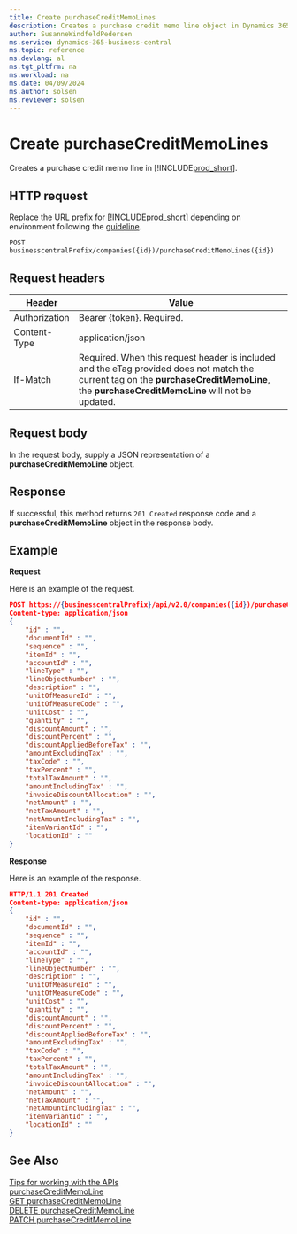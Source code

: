 ```yaml
---
title: Create purchaseCreditMemoLines
description: Creates a purchase credit memo line object in Dynamics 365 Business Central.
author: SusanneWindfeldPedersen
ms.service: dynamics-365-business-central
ms.topic: reference
ms.devlang: al
ms.tgt_pltfrm: na
ms.workload: na
ms.date: 04/09/2024
ms.author: solsen
ms.reviewer: solsen
---
```


<!-- NOTE: This article is an auto-generated stub from the metadata file. -->
<!-- The sections marked with an EDIT_IS_REQUIRED require manual editing. -->
# Create purchaseCreditMemoLines

Creates a purchase credit memo line in [!INCLUDE[prod_short](../../../includes/prod_short.md)].

## HTTP request

Replace the URL prefix for [!INCLUDE[prod_short](../../../includes/prod_short.md)] depending on environment following the [guideline](../../v2.0/endpoints-apis-for-dynamics.md).
<!-- START>EDIT_IS_REQUIRED. There URL for accessing the endpoint might be different or there might be more than one -->
```
POST businesscentralPrefix/companies({id})/purchaseCreditMemoLines({id})
```
<!-- END>EDIT_IS_REQUIRED -->
## Request headers

|Header|Value|
|------|-----|
|Authorization  |Bearer {token}. Required. |
|Content-Type  |application/json|
|If-Match      |Required. When this request header is included and the eTag provided does not match the current tag on the **purchaseCreditMemoLine**, the **purchaseCreditMemoLine** will not be updated. |

## Request body

In the request body, supply a JSON representation of a **purchaseCreditMemoLine** object.

## Response

If successful, this method returns ```201 Created``` response code and a **purchaseCreditMemoLine** object in the response body.


## Example

**Request**

Here is an example of the request.
<!-- START>EDIT_IS_REQUIRED. There URL for accessing the endpoint might be different. Fill in the property values -->
```json
POST https://{businesscentralPrefix}/api/v2.0/companies({id})/purchaseCreditMemoLines({id})
Content-type: application/json
{
    "id" : "",
    "documentId" : "",
    "sequence" : "",
    "itemId" : "",
    "accountId" : "",
    "lineType" : "",
    "lineObjectNumber" : "",
    "description" : "",
    "unitOfMeasureId" : "",
    "unitOfMeasureCode" : "",
    "unitCost" : "",
    "quantity" : "",
    "discountAmount" : "",
    "discountPercent" : "",
    "discountAppliedBeforeTax" : "",
    "amountExcludingTax" : "",
    "taxCode" : "",
    "taxPercent" : "",
    "totalTaxAmount" : "",
    "amountIncludingTax" : "",
    "invoiceDiscountAllocation" : "",
    "netAmount" : "",
    "netTaxAmount" : "",
    "netAmountIncludingTax" : "",
    "itemVariantId" : "",
    "locationId" : ""
}
```
<!-- END>EDIT_IS_REQUIRED -->
**Response**

Here is an example of the response.
<!-- START>EDIT_IS_REQUIRED. Fill in values for properties -->
```json
HTTP/1.1 201 Created
Content-type: application/json
{
    "id" : "",
    "documentId" : "",
    "sequence" : "",
    "itemId" : "",
    "accountId" : "",
    "lineType" : "",
    "lineObjectNumber" : "",
    "description" : "",
    "unitOfMeasureId" : "",
    "unitOfMeasureCode" : "",
    "unitCost" : "",
    "quantity" : "",
    "discountAmount" : "",
    "discountPercent" : "",
    "discountAppliedBeforeTax" : "",
    "amountExcludingTax" : "",
    "taxCode" : "",
    "taxPercent" : "",
    "totalTaxAmount" : "",
    "amountIncludingTax" : "",
    "invoiceDiscountAllocation" : "",
    "netAmount" : "",
    "netTaxAmount" : "",
    "netAmountIncludingTax" : "",
    "itemVariantId" : "",
    "locationId" : ""
}
```
<!-- END>EDIT_IS_REQUIRED -->
## See Also

[Tips for working with the APIs](/dynamics365/business-central/dev-itpro/developer/devenv-connect-apps-tips)  
[purchaseCreditMemoLine](../resources/dynamics_purchaseCreditMemoLine.md)  
[GET purchaseCreditMemoLine](dynamics_purchasecreditmemoline_get.md)  
[DELETE purchaseCreditMemoLine](dynamics_purchasecreditmemoline_delete.md)  
[PATCH purchaseCreditMemoLine](dynamics_purchasecreditmemoline_update.md)  

